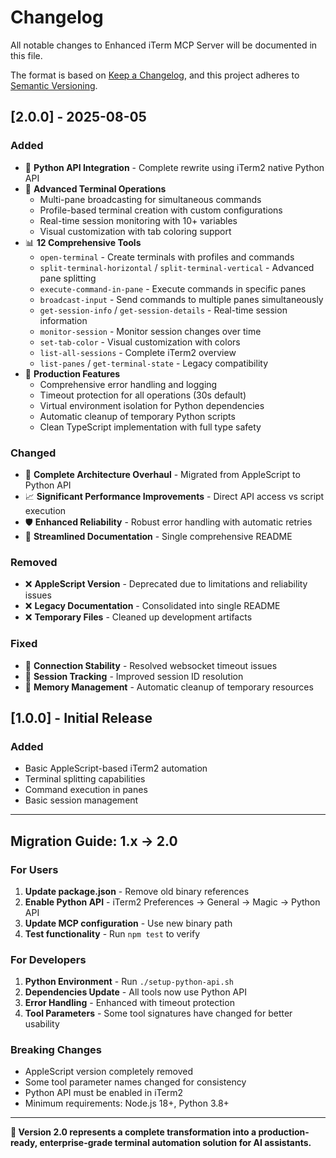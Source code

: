 # Changelog

All notable changes to Enhanced iTerm MCP Server will be documented in this file.

The format is based on [Keep a Changelog](https://keepachangelog.com/en/1.0.0/),
and this project adheres to [Semantic Versioning](https://semver.org/spec/v2.0.0.html).

## [2.0.0] - 2025-08-05

### Added
- 🐍 **Python API Integration** - Complete rewrite using iTerm2 native Python API
- 🎯 **Advanced Terminal Operations**
  - Multi-pane broadcasting for simultaneous commands
  - Profile-based terminal creation with custom configurations
  - Real-time session monitoring with 10+ variables
  - Visual customization with tab coloring support
- 📊 **12 Comprehensive Tools**
  - `open-terminal` - Create terminals with profiles and commands
  - `split-terminal-horizontal` / `split-terminal-vertical` - Advanced pane splitting
  - `execute-command-in-pane` - Execute commands in specific panes
  - `broadcast-input` - Send commands to multiple panes simultaneously
  - `get-session-info` / `get-session-details` - Real-time session information
  - `monitor-session` - Monitor session changes over time
  - `set-tab-color` - Visual customization with colors
  - `list-all-sessions` - Complete iTerm2 overview
  - `list-panes` / `get-terminal-state` - Legacy compatibility
- 🔧 **Production Features**
  - Comprehensive error handling and logging
  - Timeout protection for all operations (30s default)
  - Virtual environment isolation for Python dependencies
  - Automatic cleanup of temporary Python scripts
  - Clean TypeScript implementation with full type safety

### Changed
- 🚀 **Complete Architecture Overhaul** - Migrated from AppleScript to Python API
- 📈 **Significant Performance Improvements** - Direct API access vs script execution
- 🛡️ **Enhanced Reliability** - Robust error handling with automatic retries
- 📖 **Streamlined Documentation** - Single comprehensive README

### Removed
- ❌ **AppleScript Version** - Deprecated due to limitations and reliability issues
- ❌ **Legacy Documentation** - Consolidated into single README
- ❌ **Temporary Files** - Cleaned up development artifacts

### Fixed
- 🐛 **Connection Stability** - Resolved websocket timeout issues
- 🔄 **Session Tracking** - Improved session ID resolution
- 🧹 **Memory Management** - Automatic cleanup of temporary resources

## [1.0.0] - Initial Release

### Added
- Basic AppleScript-based iTerm2 automation
- Terminal splitting capabilities
- Command execution in panes
- Basic session management

---

## Migration Guide: 1.x → 2.0

### For Users
1. **Update package.json** - Remove old binary references
2. **Enable Python API** - iTerm2 Preferences → General → Magic → Python API
3. **Update MCP configuration** - Use new binary path
4. **Test functionality** - Run `npm test` to verify

### For Developers
1. **Python Environment** - Run `./setup-python-api.sh`
2. **Dependencies Update** - All tools now use Python API
3. **Error Handling** - Enhanced with timeout protection
4. **Tool Parameters** - Some tool signatures have changed for better usability

### Breaking Changes
- AppleScript version completely removed
- Some tool parameter names changed for consistency
- Python API must be enabled in iTerm2
- Minimum requirements: Node.js 18+, Python 3.8+

---

**🎯 Version 2.0 represents a complete transformation into a production-ready, enterprise-grade terminal automation solution for AI assistants.**
